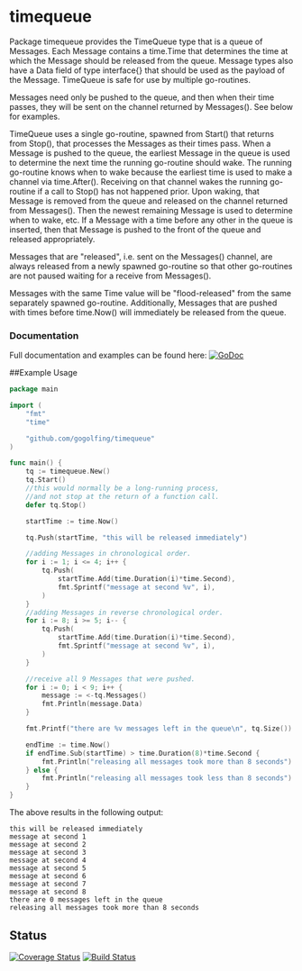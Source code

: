 # timequeue
Package timequeue provides the TimeQueue type that is a queue of Messages.
Each Message contains a time.Time that determines the time at which the Message
should be released from the queue.
Message types also have a Data field of type interface{} that should be used
as the payload of the Message.
TimeQueue is safe for use by multiple go-routines.

Messages need only be pushed to the queue, and then when their time passes,
they will be sent on the channel returned by Messages().
See below for examples.

TimeQueue uses a single go-routine, spawned from Start() that returns from Stop(),
that processes the Messages as their times pass.
When a Message is pushed to the queue, the earliest Message in the queue is
used to determine the next time the running go-routine should wake.
The running go-routine knows when to wake because the earliest time is used
to make a channel via time.After(). Receiving on that channel wakes the
running go-routine if a call to Stop() has not happened prior.
Upon waking, that Message is removed from the queue and released on the channel
returned from Messages().
Then the newest remaining Message is used to determine when to wake, etc.
If a Message with a time before any other in the queue is inserted, then that
Message is pushed to the front of the queue and released appropriately.

Messages that are "released", i.e. sent on the Messages() channel, are always
released from a newly spawned go-routine so that other go-routines are not
paused waiting for a receive from Messages().

Messages with the same Time value will be "flood-released" from the same
separately spawned go-routine.
Additionally, Messages that are pushed with times before time.Now() will
immediately be released from the queue.

### Documentation
Full documentation and examples can be found here:
[![GoDoc](https://godoc.org/github.com/gogolfing/timequeue?status.svg)](https://godoc.org/github.com/gogolfing/timequeue)

##Example Usage
```go
package main

import (
	"fmt"
	"time"

	"github.com/gogolfing/timequeue"
)

func main() {
	tq := timequeue.New()
	tq.Start()
	//this would normally be a long-running process,
	//and not stop at the return of a function call.
	defer tq.Stop()

	startTime := time.Now()

	tq.Push(startTime, "this will be released immediately")

	//adding Messages in chronological order.
	for i := 1; i <= 4; i++ {
		tq.Push(
			startTime.Add(time.Duration(i)*time.Second),
			fmt.Sprintf("message at second %v", i),
		)
	}
	//adding Messages in reverse chronological order.
	for i := 8; i >= 5; i-- {
		tq.Push(
			startTime.Add(time.Duration(i)*time.Second),
			fmt.Sprintf("message at second %v", i),
		)
	}

	//receive all 9 Messages that were pushed.
	for i := 0; i < 9; i++ {
		message := <-tq.Messages()
		fmt.Println(message.Data)
	}

	fmt.Printf("there are %v messages left in the queue\n", tq.Size())

	endTime := time.Now()
	if endTime.Sub(startTime) > time.Duration(8)*time.Second {
		fmt.Println("releasing all messages took more than 8 seconds")
	} else {
		fmt.Println("releasing all messages took less than 8 seconds")
	}
}
```

The above results in the following output:
```
this will be released immediately
message at second 1
message at second 2
message at second 3
message at second 4
message at second 5
message at second 6
message at second 7
message at second 8
there are 0 messages left in the queue
releasing all messages took more than 8 seconds
```

## Status
[![Coverage Status](https://coveralls.io/repos/gogolfing/timequeue/badge.svg?branch=master&service=github)](https://coveralls.io/github/gogolfing/timequeue?branch=master)
[![Build Status](https://travis-ci.org/gogolfing/timequeue.svg)](https://travis-ci.org/gogolfing/timequeue)
